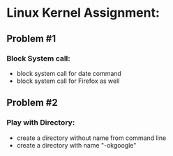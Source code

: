 # Linux Kernel Assignment:
## Problem #1     
### Block System call: 
- block system call for date command 
- block system call for Firefox as well

## Problem #2  
### Play with Directory:
- create a directory without name from command line
- create a directory with name "-okgoogle"
